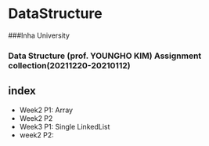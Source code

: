 # DataStructure
###Inha University
### Data Structure (prof. YOUNGHO KIM) Assignment collection(20211220-20210112)

## index
- Week2 P1: Array
- Week2 P2
- Week3 P1: Single LinkedList
- week2 P2:
